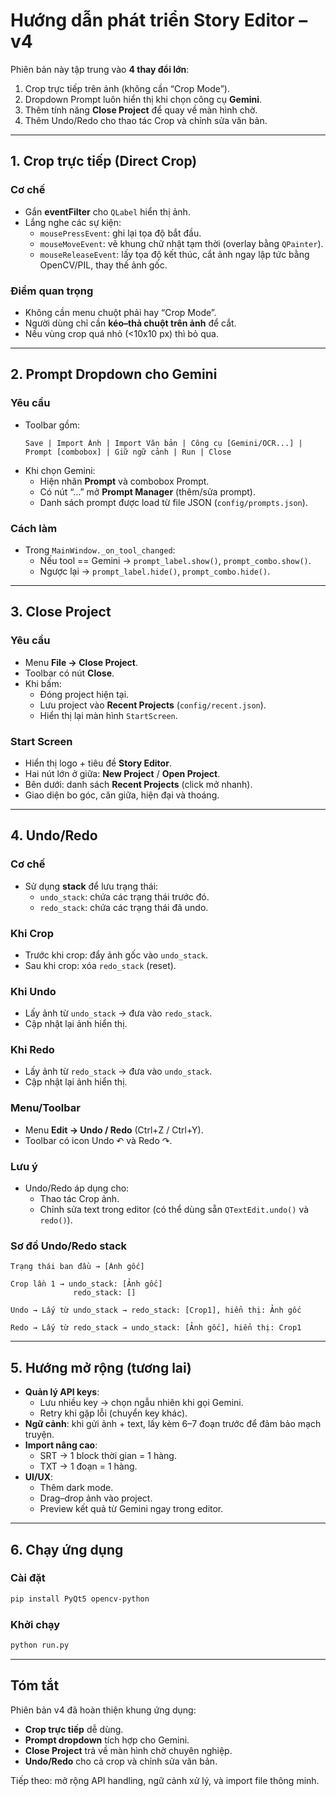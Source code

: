 # Hướng dẫn phát triển Story Editor – v4

Phiên bản này tập trung vào **4 thay đổi lớn**:  
1. Crop trực tiếp trên ảnh (không cần “Crop Mode”).  
2. Dropdown Prompt luôn hiển thị khi chọn công cụ **Gemini**.  
3. Thêm tính năng **Close Project** để quay về màn hình chờ.  
4. Thêm Undo/Redo cho thao tác Crop và chỉnh sửa văn bản.

---

## 1. Crop trực tiếp (Direct Crop)

### Cơ chế
- Gắn **eventFilter** cho `QLabel` hiển thị ảnh.  
- Lắng nghe các sự kiện:
  - `mousePressEvent`: ghi lại tọa độ bắt đầu.  
  - `mouseMoveEvent`: vẽ khung chữ nhật tạm thời (overlay bằng `QPainter`).  
  - `mouseReleaseEvent`: lấy tọa độ kết thúc, cắt ảnh ngay lập tức bằng OpenCV/PIL, thay thế ảnh gốc.  

### Điểm quan trọng
- Không cần menu chuột phải hay “Crop Mode”.  
- Người dùng chỉ cần **kéo–thả chuột trên ảnh** để cắt.  
- Nếu vùng crop quá nhỏ (<10x10 px) thì bỏ qua.  

---

## 2. Prompt Dropdown cho Gemini

### Yêu cầu
- Toolbar gồm:
  ```
  Save | Import Ảnh | Import Văn bản | Công cụ [Gemini/OCR...] | Prompt [combobox] | Giữ ngữ cảnh | Run | Close
  ```
- Khi chọn Gemini:
  - Hiện nhãn **Prompt** và combobox Prompt.  
  - Có nút “…” mở **Prompt Manager** (thêm/sửa prompt).  
  - Danh sách prompt được load từ file JSON (`config/prompts.json`).  

### Cách làm
- Trong `MainWindow._on_tool_changed`:  
  - Nếu tool == Gemini → `prompt_label.show()`, `prompt_combo.show()`.  
  - Ngược lại → `prompt_label.hide()`, `prompt_combo.hide()`.

---

## 3. Close Project

### Yêu cầu
- Menu **File → Close Project**.  
- Toolbar có nút **Close**.  
- Khi bấm:
  - Đóng project hiện tại.  
  - Lưu project vào **Recent Projects** (`config/recent.json`).  
  - Hiển thị lại màn hình `StartScreen`.  

### Start Screen
- Hiển thị logo + tiêu đề **Story Editor**.  
- Hai nút lớn ở giữa: **New Project** / **Open Project**.  
- Bên dưới: danh sách **Recent Projects** (click mở nhanh).  
- Giao diện bo góc, căn giữa, hiện đại và thoáng.  

---

## 4. Undo/Redo

### Cơ chế
- Sử dụng **stack** để lưu trạng thái:
  - `undo_stack`: chứa các trạng thái trước đó.  
  - `redo_stack`: chứa các trạng thái đã undo.  

### Khi Crop
- Trước khi crop: đẩy ảnh gốc vào `undo_stack`.  
- Sau khi crop: xóa `redo_stack` (reset).  

### Khi Undo
- Lấy ảnh từ `undo_stack` → đưa vào `redo_stack`.  
- Cập nhật lại ảnh hiển thị.  

### Khi Redo
- Lấy ảnh từ `redo_stack` → đưa vào `undo_stack`.  
- Cập nhật lại ảnh hiển thị.  

### Menu/Toolbar
- Menu **Edit → Undo / Redo** (Ctrl+Z / Ctrl+Y).  
- Toolbar có icon Undo ↶ và Redo ↷.  

### Lưu ý
- Undo/Redo áp dụng cho:
  - Thao tác Crop ảnh.  
  - Chỉnh sửa text trong editor (có thể dùng sẵn `QTextEdit.undo()` và `redo()`).  

### Sơ đồ Undo/Redo stack

```
Trạng thái ban đầu → [Ảnh gốc]

Crop lần 1 → undo_stack: [Ảnh gốc]
              redo_stack: []

Undo → Lấy từ undo_stack → redo_stack: [Crop1], hiển thị: Ảnh gốc

Redo → Lấy từ redo_stack → undo_stack: [Ảnh gốc], hiển thị: Crop1
```

---

## 5. Hướng mở rộng (tương lai)

- **Quản lý API keys**:
  - Lưu nhiều key → chọn ngẫu nhiên khi gọi Gemini.  
  - Retry khi gặp lỗi (chuyển key khác).  
- **Ngữ cảnh**: khi gửi ảnh + text, lấy kèm 6–7 đoạn trước để đảm bảo mạch truyện.  
- **Import nâng cao**:
  - SRT → 1 block thời gian = 1 hàng.  
  - TXT → 1 đoạn = 1 hàng.  
- **UI/UX**:  
  - Thêm dark mode.  
  - Drag–drop ảnh vào project.  
  - Preview kết quả từ Gemini ngay trong editor.  

---

## 6. Chạy ứng dụng

### Cài đặt
```bash
pip install PyQt5 opencv-python
```

### Khởi chạy
```bash
python run.py
```

---

## Tóm tắt
Phiên bản v4 đã hoàn thiện khung ứng dụng:
- **Crop trực tiếp** dễ dùng.  
- **Prompt dropdown** tích hợp cho Gemini.  
- **Close Project** trả về màn hình chờ chuyên nghiệp.  
- **Undo/Redo** cho cả crop và chỉnh sửa văn bản.  

Tiếp theo: mở rộng API handling, ngữ cảnh xử lý, và import file thông minh.
